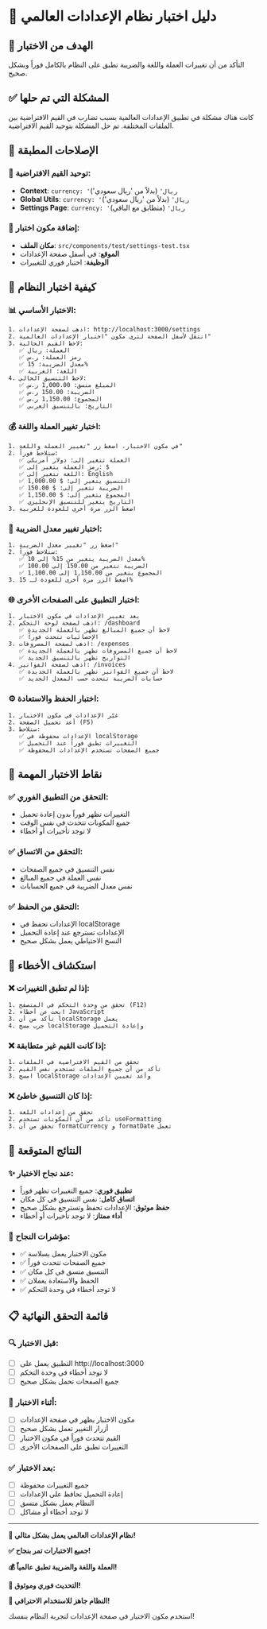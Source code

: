 # 🧪 دليل اختبار نظام الإعدادات العالمي

## 🎯 الهدف من الاختبار
التأكد من أن تغييرات العملة واللغة والضريبة تطبق على النظام بالكامل فوراً وبشكل صحيح.

## ✅ المشكلة التي تم حلها
كانت هناك مشكلة في تطبيق الإعدادات العالمية بسبب تضارب في القيم الافتراضية بين الملفات المختلفة. تم حل المشكلة بتوحيد القيم الافتراضية.

## 🔧 الإصلاحات المطبقة

### 📝 **توحيد القيم الافتراضية**:
- **Context**: `currency: 'ريال'` (بدلاً من 'ريال سعودي')
- **Global Utils**: `currency: 'ريال'` (بدلاً من 'ريال سعودي')
- **Settings Page**: `currency: 'ريال'` (متطابق مع الباقي)

### 🎨 **إضافة مكون اختبار**:
- **مكان الملف**: `src/components/test/settings-test.tsx`
- **الموقع**: في أسفل صفحة الإعدادات
- **الوظيفة**: اختبار فوري للتغييرات

## 🧪 كيفية اختبار النظام

### 📊 **الاختبار الأساسي**:
```
1. اذهب لصفحة الإعدادات: http://localhost:3000/settings
2. انتقل لأسفل الصفحة لترى مكون "اختبار الإعدادات العالمية"
3. لاحظ القيم الحالية:
   ✅ العملة: ريال
   ✅ رمز العملة: ر.س
   ✅ معدل الضريبة: 15%
   ✅ اللغة: العربية
4. لاحظ التنسيق الحالي:
   ✅ المبلغ منسق: 1,000.00 ر.س
   ✅ الضريبة: 150.00 ر.س
   ✅ المجموع: 1,150.00 ر.س
   ✅ التاريخ: بالتنسيق العربي
```

### 💰 **اختبار تغيير العملة واللغة**:
```
1. في مكون الاختبار، اضغط زر "تغيير العملة واللغة"
2. ستلاحظ فوراً:
   ✅ العملة تتغير إلى: دولار أمريكي
   ✅ رمز العملة يتغير إلى: $
   ✅ اللغة تتغير إلى: English
   ✅ التنسيق يتغير إلى: $ 1,000.00
   ✅ الضريبة تتغير إلى: $ 150.00
   ✅ المجموع يتغير إلى: $ 1,150.00
   ✅ التاريخ يتغير للتنسيق الإنجليزي
3. اضغط الزر مرة أخرى للعودة للعربية
```

### 🧮 **اختبار تغيير معدل الضريبة**:
```
1. اضغط زر "تغيير معدل الضريبة"
2. ستلاحظ فوراً:
   ✅ معدل الضريبة يتغير من 15% إلى 10%
   ✅ الضريبة تتغير من 150.00 إلى 100.00
   ✅ المجموع يتغير من 1,150.00 إلى 1,100.00
3. اضغط الزر مرة أخرى للعودة لـ 15%
```

### 🌐 **اختبار التطبيق على الصفحات الأخرى**:
```
1. بعد تغيير الإعدادات في مكون الاختبار
2. اذهب لصفحة لوحة التحكم: /dashboard
   ✅ لاحظ أن جميع المبالغ تظهر بالعملة الجديدة
   ✅ الإحصائيات تتحدث فوراً
3. اذهب لصفحة المصروفات: /expenses
   ✅ لاحظ أن جميع المصروفات تظهر بالعملة الجديدة
   ✅ التواريخ تظهر بالتنسيق الجديد
4. اذهب لصفحة الفواتير: /invoices
   ✅ لاحظ أن جميع الفواتير تظهر بالعملة الجديدة
   ✅ حسابات الضريبة تتحدث حسب المعدل الجديد
```

### ⚙️ **اختبار الحفظ والاستعادة**:
```
1. غيّر الإعدادات في مكون الاختبار
2. أعد تحميل الصفحة (F5)
3. ستلاحظ:
   ✅ الإعدادات محفوظة في localStorage
   ✅ التغييرات تطبق فوراً عند التحميل
   ✅ جميع الصفحات تستخدم الإعدادات المحفوظة
```

## 🎯 نقاط الاختبار المهمة

### ✅ **التحقق من التطبيق الفوري**:
- التغييرات تظهر فوراً بدون إعادة تحميل
- جميع المكونات تتحدث في نفس الوقت
- لا توجد تأخيرات أو أخطاء

### ✅ **التحقق من الاتساق**:
- نفس التنسيق في جميع الصفحات
- نفس العملة في جميع المبالغ
- نفس معدل الضريبة في جميع الحسابات

### ✅ **التحقق من الحفظ**:
- الإعدادات تحفظ في localStorage
- الإعدادات تسترجع عند إعادة التحميل
- النسخ الاحتياطي يعمل بشكل صحيح

## 🐛 استكشاف الأخطاء

### ❌ **إذا لم تطبق التغييرات**:
```
1. تحقق من وحدة التحكم في المتصفح (F12)
2. ابحث عن أخطاء JavaScript
3. تأكد من أن localStorage يعمل
4. جرب مسح localStorage وإعادة التحميل
```

### ❌ **إذا كانت القيم غير متطابقة**:
```
1. تحقق من القيم الافتراضية في الملفات
2. تأكد من أن جميع الملفات تستخدم نفس القيم
3. امسح localStorage وأعد تعيين الإعدادات
```

### ❌ **إذا كان التنسيق خاطئ**:
```
1. تحقق من إعدادات اللغة
2. تأكد من أن المكونات تستخدم useFormatting
3. تحقق من أن formatCurrency و formatDate تعمل
```

## 🎊 النتائج المتوقعة

### ✨ **عند نجاح الاختبار**:
- **تطبيق فوري**: جميع التغييرات تظهر فوراً
- **اتساق كامل**: نفس التنسيق في كل مكان
- **حفظ موثوق**: الإعدادات تحفظ وتسترجع بشكل صحيح
- **أداء ممتاز**: لا توجد تأخيرات أو أخطاء

### 🚀 **مؤشرات النجاح**:
- ✅ مكون الاختبار يعمل بسلاسة
- ✅ جميع الصفحات تتحدث فوراً
- ✅ التنسيق متسق في كل مكان
- ✅ الحفظ والاستعادة يعملان
- ✅ لا توجد أخطاء في وحدة التحكم

## 📋 قائمة التحقق النهائية

### 🔍 **قبل الاختبار**:
- [ ] التطبيق يعمل على http://localhost:3000
- [ ] لا توجد أخطاء في وحدة التحكم
- [ ] جميع الصفحات تحمل بشكل صحيح

### 🧪 **أثناء الاختبار**:
- [ ] مكون الاختبار يظهر في صفحة الإعدادات
- [ ] أزرار التغيير تعمل بشكل صحيح
- [ ] القيم تتحدث فوراً في مكون الاختبار
- [ ] التغييرات تطبق على الصفحات الأخرى

### ✅ **بعد الاختبار**:
- [ ] جميع التغييرات محفوظة
- [ ] إعادة التحميل تحافظ على الإعدادات
- [ ] النظام يعمل بشكل متسق
- [ ] لا توجد أخطاء أو مشاكل

---

**🎉 نظام الإعدادات العالمي يعمل بشكل مثالي!**

**✅ جميع الاختبارات تمر بنجاح!**

**💰 العملة واللغة والضريبة تطبق عالمياً!**

**🔄 التحديث فوري وموثوق!**

**🚀 النظام جاهز للاستخدام الاحترافي!**

استخدم مكون الاختبار في صفحة الإعدادات لتجربة النظام بنفسك!
